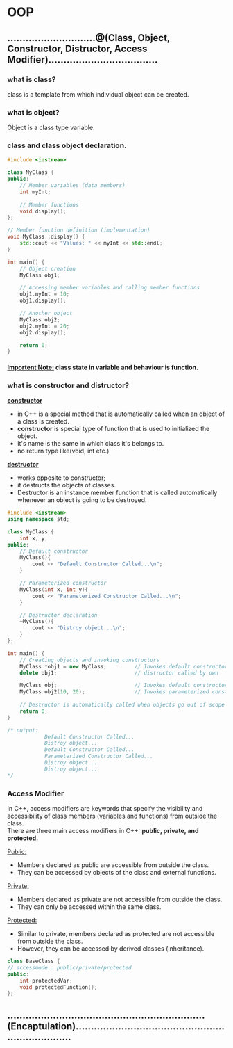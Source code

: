# OOP
## .............................@(Class, Object, Constructor, Distructor, Access Modifier)....................................
### what is class?
class is a template from which individual object can be created.

### what is object?
Object is a class type variable.

### class and class object declaration.
```cpp
#include <iostream>

class MyClass {
public:
    // Member variables (data members)
    int myInt;
    
    // Member functions
    void display();
};

// Member function definition (implementation)
void MyClass::display() {
    std::cout << "Values: " << myInt << std::endl;
}

int main() {
    // Object creation
    MyClass obj1;

    // Accessing member variables and calling member functions
    obj1.myInt = 10;
    obj1.display();

    // Another object
    MyClass obj2;
    obj2.myInt = 20;
    obj2.display();

    return 0;
}
```

#### <ins>Importent Note:</ins> class state in variable and behaviour is function.


### what is constructor and distructor?
<ins>**constructor**</ins>
- in C++ is a special method that is automatically called when an object of a class is created.   
- **constructor** is special type of function that is used to initialized the object.
- it's name is the same in which class it's belongs to.
- no return type like(void, int etc.)

   
<ins>**destructor**</ins>
- works opposite to constructor; 
- it destructs the objects of classes.
- Destructor is an instance member function that is called automatically whenever an object is going to be destroyed.
```cpp
#include <iostream>
using namespace std;

class MyClass {
    int x, y;
public:
    // Default constructor
    MyClass(){
        cout << "Default Constructor Called...\n";
    }

    // Parameterized constructor
    MyClass(int x, int y){
        cout << "Parameterized Constructor Called...\n";
    }

    // Destructor declaration
    ~MyClass(){
        cout << "Distroy object...\n";
    }
};

int main() {
    // Creating objects and invoking constructors
    MyClass *obj1 = new MyClass;         // Invokes default constructor
    delete obj1;                         // distructor called by own

    MyClass obj;                         // Invokes default constructor
    MyClass obj2(10, 20);                // Invokes parameterized constructor
    
    // Destructor is automatically called when objects go out of scope
    return 0;
}

/* output:
            Default Constructor Called...
            Distroy object...
            Default Constructor Called...
            Parameterized Constructor Called...
            Distroy object...
            Distroy object...
*/
```
### Access Modifier
In C++, access modifiers are keywords that specify the visibility and accessibility of class members (variables and functions) from outside the class.   
There are three main access modifiers in C++: **public, private, and protected.**

<ins>Public:</ins>
- Members declared as public are accessible from outside the class.
- They can be accessed by objects of the class and external functions.

<ins>Private:</ins>
- Members declared as private are not accessible from outside the class.
- They can only be accessed within the same class.

<ins>Protected:</ins>
- Similar to private, members declared as protected are not accessible from outside the class.
- However, they can be accessed by derived classes (inheritance).
```cpp
class BaseClass {
// accessmode...public/private/protected
public:
    int protectedVar;
    void protectedFunction();
};
```


## .................................................................(Encaptulation)......................................................................

